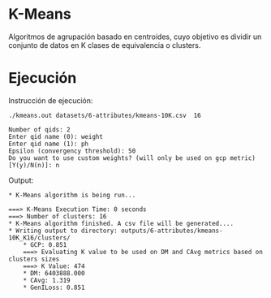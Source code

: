 # K-Means

Algoritmos de agrupación basado en centroides, cuyo objetivo es dividir un conjunto de datos en K clases de equivalencia o clusters.

# Ejecución

Instrucción de ejecución:
```
./kmeans.out datasets/6-attributes/kmeans-10K.csv  16

Number of qids: 2
Enter qid name (0): weight
Enter qid name (1): ph
Epsilon (convergency threshold): 50
Do you want to use custom weights? (will only be used on gcp metric) [Y(y)/N(n)]: n
```

Output:

```
* K-Means algorithm is being run...

===> K-Means Execution Time: 0 seconds
===> Number of clusters: 16
* K-Means algorithm finished. A csv file will be generated....
* Writing output to directory: outputs/6-attributes/kmeans-10K_K16/clusters/
	* GCP: 0.851
	===> Evaluating K value to be used on DM and CAvg metrics based on clusters sizes
	===> K Value: 474
	* DM: 6403888.000
	* CAvg: 1.319
	* GenILoss: 0.851

```